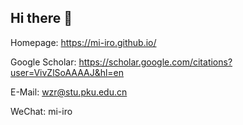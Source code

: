 ## Hi there 👋

<!--
**mi-iro/mi-iro** is a ✨ _special_ ✨ repository because its `README.md` (this file) appears on your GitHub profile.

Here are some ideas to get you started:

- 🔭 I’m currently working on ...
- 🌱 I’m currently learning ...
- 👯 I’m looking to collaborate on ...
- 🤔 I’m looking for help with ...
- 💬 Ask me about ...
- 📫 How to reach me: ...
- 😄 Pronouns: ...
- ⚡ Fun fact: ...
Our lab is looking for self-motivated interns, feel free to reach out with your CV!
-->

Homepage: https://mi-iro.github.io/

Google Scholar: https://scholar.google.com/citations?user=VivZlSoAAAAJ&hl=en

E-Mail: wzr@stu.pku.edu.cn

WeChat: mi-iro
